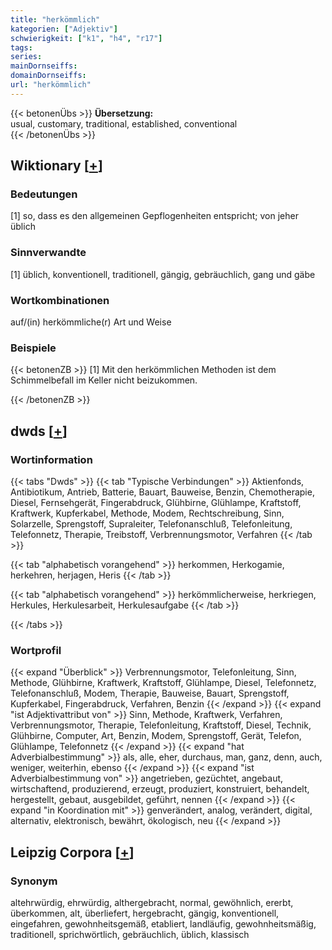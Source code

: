 ```yaml
---
title: "herkömmlich"
kategorien: ["Adjektiv"]
schwierigkeit: ["k1", "h4", "r17"]
tags:
series:
mainDornseiffs:
domainDornseiffs:
url: "herkömmlich"
---
```


{{< betonenÜbs >}}
**Übersetzung:**  
usual, customary, traditional, established, conventional  
{{< /betonenÜbs >}}

## Wiktionary [[+](https://de.wiktionary.org/wiki/herkömmlich)]

### Bedeutungen
[1] so, dass es den allgemeinen Gepflogenheiten entspricht; von jeher üblich  

### Sinnverwandte
[1] üblich, konventionell, traditionell, gängig, gebräuchlich, gang und gäbe  

### Wortkombinationen
auf/(in) herkömmliche(r) Art und Weise  

### Beispiele
{{< betonenZB >}}
[1] Mit den herkömmlichen Methoden ist dem Schimmelbefall im Keller nicht beizukommen.  

{{< /betonenZB >}}


## dwds [[+](https://www.dwds.de/wb/herkömmlich)]

### Wortinformation
{{< tabs "Dwds" >}}
{{< tab "Typische Verbindungen" >}}
Aktienfonds, Antibiotikum, Antrieb, Batterie, Bauart, Bauweise, Benzin, Chemotherapie, Diesel, Fernsehgerät, Fingerabdruck, Glühbirne, Glühlampe, Kraftstoff, Kraftwerk, Kupferkabel, Methode, Modem, Rechtschreibung, Sinn, Solarzelle, Sprengstoff, Supraleiter, Telefonanschluß, Telefonleitung, Telefonnetz, Therapie, Treibstoff, Verbrennungsmotor, Verfahren
{{< /tab >}}

{{< tab "alphabetisch vorangehend" >}}
herkommen, Herkogamie, herkehren, herjagen, Heris
{{< /tab >}}

{{< tab "alphabetisch vorangehend" >}}
herkömmlicherweise, herkriegen, Herkules, Herkulesarbeit, Herkulesaufgabe
{{< /tab >}}

{{< /tabs >}}

### Wortprofil
{{< expand "Überblick" >}} Verbrennungsmotor, Telefonleitung, Sinn, Methode, Glühbirne, Kraftwerk, Kraftstoff, Glühlampe, Diesel, Telefonnetz, Telefonanschluß, Modem, Therapie, Bauweise, Bauart, Sprengstoff, Kupferkabel, Fingerabdruck, Verfahren, Benzin {{< /expand >}}
{{< expand "ist Adjektivattribut von" >}} Sinn, Methode, Kraftwerk, Verfahren, Verbrennungsmotor, Therapie, Telefonleitung, Kraftstoff, Diesel, Technik, Glühbirne, Computer, Art, Benzin, Modem, Sprengstoff, Gerät, Telefon, Glühlampe, Telefonnetz {{< /expand >}}
{{< expand "hat Adverbialbestimmung" >}} als, alle, eher, durchaus, man, ganz, denn, auch, weniger, weiterhin, ebenso {{< /expand >}}
{{< expand "ist Adverbialbestimmung von" >}} angetrieben, gezüchtet, angebaut, wirtschaftend, produzierend, erzeugt, produziert, konstruiert, behandelt, hergestellt, gebaut, ausgebildet, geführt, nennen {{< /expand >}}
{{< expand "in Koordination mit" >}} genverändert, analog, verändert, digital, alternativ, elektronisch, bewährt, ökologisch, neu {{< /expand >}}

## Leipzig Corpora [[+](https://corpora.uni-leipzig.de/en/res?word=herkömmlich&corpusId=deu_newscrawl-public_2018)]


### Synonym
altehrwürdig, ehrwürdig, althergebracht, normal, gewöhnlich, ererbt, überkommen, alt, überliefert, hergebracht, gängig, konventionell, eingefahren, gewohnheitsgemäß, etabliert, landläufig, gewohnheitsmäßig, traditionell, sprichwörtlich, gebräuchlich, üblich, klassisch

